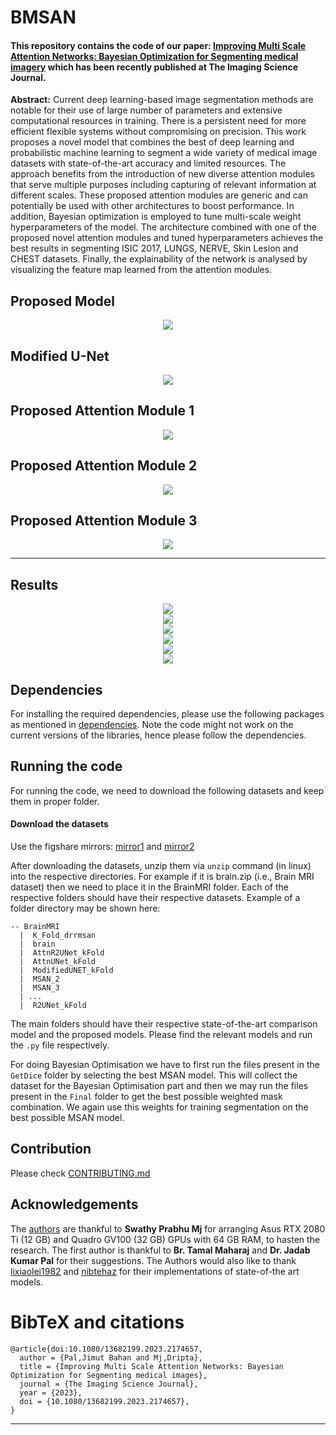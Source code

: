 # BMSAN
#### This repository contains the code of our paper: [Improving Multi Scale Attention Networks: Bayesian Optimization for Segmenting medical imagery](https://www.tandfonline.com/doi/full/10.1080/13682199.2023.2174657) which  has been recently published at The Imaging Science Journal.


**Abstract:** Current deep learning-based image segmentation methods are notable for their use of large number of parameters and extensive computational resources in training. There is a persistent need for more efficient flexible systems without compromising on precision. This work proposes a novel model that combines the best of deep learning and probabilistic machine learning to segment a wide variety of medical image datasets with state-of-the-art accuracy and limited resources. The approach benefits from the introduction of new diverse attention modules that serve multiple purposes including capturing of relevant information at different scales. These proposed attention modules are generic and can potentially be used with other architectures to boost performance. In addition, Bayesian optimization is employed to tune multi-scale weight hyperparameters of the model. The architecture combined with one of the proposed novel attention modules and tuned hyperparameters achieves the best results in segmenting ISIC 2017, LUNGS, NERVE, Skin Lesion and CHEST datasets. Finally, the explainability of the network is analysed by visualizing the feature map learned from the attention modules.

## Proposed Model

<center>
  <img src="https://github.com/Jimut123/bmsan/raw/main/docs/DRRMSAN_Model.png">
</center>



## Modified U-Net

<center>
  <img src="https://github.com/Jimut123/bmsan/raw/main/docs/Modified_UNet.png">
</center>



## Proposed Attention Module 1

<center>
  <img src="https://github.com/Jimut123/bmsan/raw/main/docs/Attention_Gate_1.png">
</center>



## Proposed Attention Module 2

<center>
  <img src="https://github.com/Jimut123/bmsan/raw/main/docs/Attention_Gate_2.png">
</center>



## Proposed Attention Module 3

<center>
  <img src="https://github.com/Jimut123/bmsan/raw/main/docs/Attention_Gate_3.png">
</center>


 ***
## Results

<center>
  <img src="https://github.com/Jimut123/bmsan/raw/main/docs/table_1.png">
</center>




<center>
  <img src="https://github.com/Jimut123/bmsan/raw/main/docs/table_3.png">
</center>



<center>
  <img src="https://github.com/Jimut123/bmsan/raw/main/docs/table_4.png">
</center>



<center>
  <img src="https://github.com/Jimut123/bmsan/raw/main/docs/table_5.png">
</center>


<center>
  <img src="https://github.com/Jimut123/bmsan/raw/main/docs/table_2.png">
</center>


<center>
  <img src="https://github.com/Jimut123/bmsan/raw/main/docs/fig_10.png">
</center>


## Dependencies
For installing the required dependencies, please use the following packages as mentioned in [dependencies](nvdia_env.txt).
Note the code might not work on the current versions of the libraries, hence please follow the dependencies.

## Running the code

For running the code, we need to download the following datasets and keep them in proper folder.

#### Download the datasets

Use the figshare mirrors: [mirror1](https://figshare.com/articles/dataset/DATA_BMSAN_ISIC/21224762) and [mirror2](https://figshare.com/articles/dataset/DATA_BMSAN/21224756)

After downloading the datasets, unzip them via ``unzip`` command (in linux) into the respective directories.
For example if it is brain.zip (i.e., Brain MRI dataset) then we need to place it in the BrainMRI
folder. Each of the respective folders should have their respective datasets. Example of a folder directory may
be shown here:

```
-- BrainMRI
  |  K_Fold_drrmsan
  |  brain
  |  AttnR2UNet_kFold
  |  AttnUNet_kFold
  |  ModifiedUNET_kFold
  |  MSAN_2
  |  MSAN_3
  | ...
  |  R2UNet_kFold
```

The main folders should have their respective state-of-the-art comparison model and the proposed models. Please find
the relevant models and run the `.py` file respectively.

For doing Bayesian Optimisation we have to first run the files present in the `GetDice` folder by selecting the best MSAN model.
This will collect the dataset for the Bayesian Optimisation part and then we may run the files present in the ``Final`` folder to get the
best possible weighted mask combination. We again use this weights for training segmentation on the best possible MSAN model.


## Contribution

Please check [CONTRIBUTING.md](https://github.com/Jimut123/drrmsan/blob/main/CONTRIBUTING.md)



## Acknowledgements

The [authors](https://github.com/Jimut123/drrmsan/blob/main/AUTHORS.md) are thankful to **Swathy Prabhu Mj** for arranging Asus RTX 2080 Ti (12 GB) and Quadro GV100 (32 GB) GPUs with 64 GB RAM,  to hasten the research. The first author is thankful to **Br. Tamal Maharaj** and **Dr. Jadab Kumar Pal** for their suggestions. The Authors would also like to thank [lixiaolei1982](https://github.com/lixiaolei1982/Keras-Implementation-of-U-Net-R2U-Net-Attention-U-Net-Attention-R2U-Net.-) and [nibtehaz](https://github.com/nibtehaz/MultiResUNet) for their implementations of state-of-the art models. 


# BibTeX and citations

```
@article{doi:10.1080/13682199.2023.2174657,
  author = {Pal,Jimut Bahan and Mj,Dripta},
  title = {Improving Multi Scale Attention Networks: Bayesian Optimization for Segmenting medical images},
  journal = {The Imaging Science Journal},
  year = {2023},
  doi = {10.1080/13682199.2023.2174657},
}
```
***
